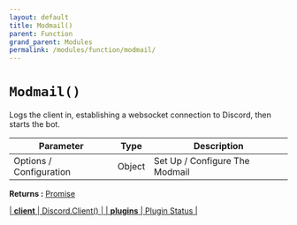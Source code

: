 ```yaml
---
layout: default
title: Modmail()
parent: Function
grand_parent: Modules
permalink: /modules/function/modmail/
---
```


# `Modmail()`
Logs the client in, establishing a websocket connection to Discord, then starts the bot.

| **Parameter** | **Type** | **Description** |
| ------------- | -------- | --------------- |
|  Options / Configuration     | Object   | Set Up / Configure The Modmail |

**Returns :** [Promise](https://developer.mozilla.org/en-US/docs/Web/JavaScript/Reference/Global_Objects/Promise) [<object>](https://developer.mozilla.org/en-US/docs/Web/JavaScript/Reference/Global_Objects/object)

| **client** | [Discord.Client()](https://discord.js.org/#/docs/main/stable/class/Client) |
| **plugins** | Plugin Status | 





